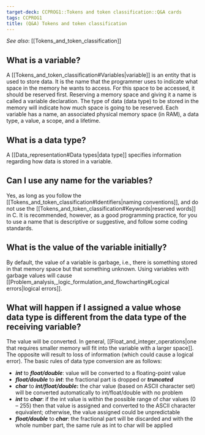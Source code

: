 ```yaml
---
target-deck: CCPROG1::Tokens and token classification::Q&A cards
tags: CCPROG1
title: (Q&A) Tokens and token classification
---
```


*See also*: [[Tokens_and_token_classification]]

## What is a variable?

A [[Tokens_and_token_classification#Variables|variable]] is an entity that is used to store data. It is the name that the programmer uses to indicate what space in the memory he wants to access. For this space to be accessed, it should be reserved first. Reserving a memory space and giving it a name is called a variable declaration. The type of data (data type) to be stored in the memory will indicate how much space is going to be reserved. Each variable has a name, an associated physical memory space (in RAM), a data type, a value, a scope, and a lifetime.

<!--ID: 1694694364061-->

## What is a data type?

A [[Data_representation#Data types|data type]] specifies information regarding how data is stored in a variable.

<!--ID: 1694694364064-->

## Can I use any name for the variables?

Yes, as long as you follow the [[Tokens_and_token_classification#Identifiers|naming conventions]], and do not use the [[Tokens_and_token_classification#Keywords|reserved words]] in C. It is recommended, however, as a good programming practice, for you to use a name that is descriptive or suggestive, and follow some coding standards.

<!--ID: 1694694364067-->

## What is the value of the variable initially?

By default, the value of a variable is garbage, i.e., there is something stored in that memory space but that something unknown. Using variables with garbage values will cause [[Problem_analysis,_logic_formulation_and_flowcharting#Logical errors|logical errors]].

<!--ID: 1694694364071-->

## What will happen if I assigned a value whose data type is different from the data type of the receiving variable?

The value will be converted. In general, [[Float_and_integer_operations|one that requires smaller memory will fit into the variable with a larger space]]. The opposite will result to loss of information (which could cause a logical error). The basic rules of data type conversion are as follows:

- **_int_** to **_float/double_**: value will be converted to a floating-point value
- _**float/double**_ to _**int**_: the fractional part is dropped or **_truncated_**
- _**char**_ to **_int/float/double_:** the char value (based on ASCII character set) will be converted automatically to int/float/double with no problem
- **_int_** to **_char_**: if the int value is within the possible range of char values (0 – 255) then that value is assigned and converted to the ASCII character equivalent; otherwise, the value assigned could be unpredictable
- **_float/double_** to _**char**_: the fractional part will be discarded and with the whole number part, the same rule as int to char will be applied
<!--ID: 1694694364074-->
